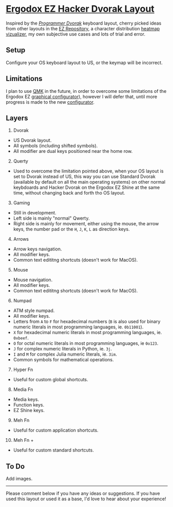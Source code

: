 # [Ergodox EZ Hacker Dvorak Layout](https://configure.ergodox-ez.com/layouts/Wadz/latest/0)

Inspired by the [*Programmer Dvorak*](https://www.kaufmann.no/roland/dvorak) keyboard layout, cherry picked ideas from other layouts in the [EZ Repository](https://configure.ergodox-ez.com/search?q=dvorak&legacy=true), a character distribution [heatmap vizualizer](https://run.plnkr.co/plunks/5EEO8nJ2wRzYAfT3), my own subjective use cases and lots of trial and error.

## Setup

Configure your OS keyboard layout to US, or the keymap will be incorrect.

## Limitations

I plan to use [QMK](https://docs.qmk.fm) in the future, in order to overcome some limitations of the Ergodox EZ [graphical configurator](https://configure.ergodox-ez.com/layouts/default/latest/0)), however I will defer that, until more progress is made to the new [configurator](https://medium.com/the-ergo/the-configurator-is-out-of-beta-e107aec80cae).

## Layers

1. Dvorak
  * US Dvorak layout.
  * All symbols (including shifted symbols).
  * All modifier are dual keys positioned near the home row.
2. Querty
  * Used to overcome the limitation pointed above, when your OS layout is set to Dvorak instead of US, this way you can use 
    Standard Dvorak (available by default on all the main operating systems) on other normal keybdoards and Hacker Dvorak on 
    the Ergodox EZ Shine at the same time, without changing back and forth tho OS layout.
3. Gaming
  * Still in development.
  * Left side is mainly "normal" Qwerty.
  * Right side is mainly for movement, either using the mouse, the arrow keys, the number pad or the `H`, `J`, `K`, `L` as       direction keys.
4. Arrows
  * Arrow keys navigation.
  * All modifier keys.
  * Common text edititng shortcuts (doesn't work for MacOS).
5. Mouse
  * Mouse navigation.
  * All modifier keys.
  * Common text edititng shortcuts (doesn't work for MacOS).
6. Numpad
  * ATM style numpad.
  * All modifier keys.
  * Letters from `A` to `F` for hexadecimal numbers (`B` is also used for binary numeric literals in most programming 
    languages, ie. `0b11001`).
  * `X` for hexadecimal numeric literals in most programming languages, ie. `0xbeef`.
  * `O` for octal numeric literals in most programming languages, ie `0o123`.
  * `J` for complex numeric literals in Python, ie. `3j`.
  * `I` and `M` for complex Julia numeric literals, ie. `3im`.
  * Common symbols for mathematical operations.
7. Hyper Fn
  * Useful for custom global shortcuts.
8. Media Fn
  * Media keys.
  * Function keys.
  * EZ Shine keys.
9. Meh Fn
  * Useful for custom application shortcuts.
10. Meh Fn +
  * Useful for custom standard shortcuts.
  
## To Do

Add images.

***

Please comment below if you have any ideas or suggestions. If you have used this layout or used it as a base, I'd love to hear about your experience!